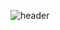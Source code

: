 ![header](https://capsule-render.vercel.app/api?type=waving&color=timeGradient&height=170&section=header&text=Hi%20There!&fontSize=50)
